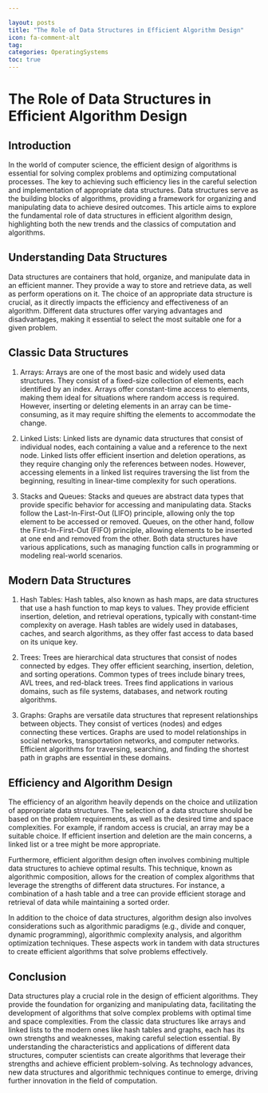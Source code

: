 ```yaml
---

layout: posts
title: "The Role of Data Structures in Efficient Algorithm Design"
icon: fa-comment-alt
tag:      
categories: OperatingSystems
toc: true
---
```




# The Role of Data Structures in Efficient Algorithm Design

## Introduction

In the world of computer science, the efficient design of algorithms is essential for solving complex problems and optimizing computational processes. The key to achieving such efficiency lies in the careful selection and implementation of appropriate data structures. Data structures serve as the building blocks of algorithms, providing a framework for organizing and manipulating data to achieve desired outcomes. This article aims to explore the fundamental role of data structures in efficient algorithm design, highlighting both the new trends and the classics of computation and algorithms.

## Understanding Data Structures

Data structures are containers that hold, organize, and manipulate data in an efficient manner. They provide a way to store and retrieve data, as well as perform operations on it. The choice of an appropriate data structure is crucial, as it directly impacts the efficiency and effectiveness of an algorithm. Different data structures offer varying advantages and disadvantages, making it essential to select the most suitable one for a given problem.

## Classic Data Structures

1. Arrays: Arrays are one of the most basic and widely used data structures. They consist of a fixed-size collection of elements, each identified by an index. Arrays offer constant-time access to elements, making them ideal for situations where random access is required. However, inserting or deleting elements in an array can be time-consuming, as it may require shifting the elements to accommodate the change.

2. Linked Lists: Linked lists are dynamic data structures that consist of individual nodes, each containing a value and a reference to the next node. Linked lists offer efficient insertion and deletion operations, as they require changing only the references between nodes. However, accessing elements in a linked list requires traversing the list from the beginning, resulting in linear-time complexity for such operations.

3. Stacks and Queues: Stacks and queues are abstract data types that provide specific behavior for accessing and manipulating data. Stacks follow the Last-In-First-Out (LIFO) principle, allowing only the top element to be accessed or removed. Queues, on the other hand, follow the First-In-First-Out (FIFO) principle, allowing elements to be inserted at one end and removed from the other. Both data structures have various applications, such as managing function calls in programming or modeling real-world scenarios.

## Modern Data Structures

1. Hash Tables: Hash tables, also known as hash maps, are data structures that use a hash function to map keys to values. They provide efficient insertion, deletion, and retrieval operations, typically with constant-time complexity on average. Hash tables are widely used in databases, caches, and search algorithms, as they offer fast access to data based on its unique key.

2. Trees: Trees are hierarchical data structures that consist of nodes connected by edges. They offer efficient searching, insertion, deletion, and sorting operations. Common types of trees include binary trees, AVL trees, and red-black trees. Trees find applications in various domains, such as file systems, databases, and network routing algorithms.

3. Graphs: Graphs are versatile data structures that represent relationships between objects. They consist of vertices (nodes) and edges connecting these vertices. Graphs are used to model relationships in social networks, transportation networks, and computer networks. Efficient algorithms for traversing, searching, and finding the shortest path in graphs are essential in these domains.

## Efficiency and Algorithm Design

The efficiency of an algorithm heavily depends on the choice and utilization of appropriate data structures. The selection of a data structure should be based on the problem requirements, as well as the desired time and space complexities. For example, if random access is crucial, an array may be a suitable choice. If efficient insertion and deletion are the main concerns, a linked list or a tree might be more appropriate.

Furthermore, efficient algorithm design often involves combining multiple data structures to achieve optimal results. This technique, known as algorithmic composition, allows for the creation of complex algorithms that leverage the strengths of different data structures. For instance, a combination of a hash table and a tree can provide efficient storage and retrieval of data while maintaining a sorted order.

In addition to the choice of data structures, algorithm design also involves considerations such as algorithmic paradigms (e.g., divide and conquer, dynamic programming), algorithmic complexity analysis, and algorithm optimization techniques. These aspects work in tandem with data structures to create efficient algorithms that solve problems effectively.

## Conclusion

Data structures play a crucial role in the design of efficient algorithms. They provide the foundation for organizing and manipulating data, facilitating the development of algorithms that solve complex problems with optimal time and space complexities. From the classic data structures like arrays and linked lists to the modern ones like hash tables and graphs, each has its own strengths and weaknesses, making careful selection essential. By understanding the characteristics and applications of different data structures, computer scientists can create algorithms that leverage their strengths and achieve efficient problem-solving. As technology advances, new data structures and algorithmic techniques continue to emerge, driving further innovation in the field of computation.